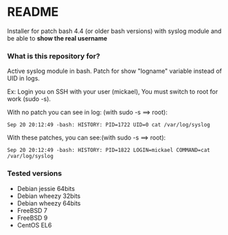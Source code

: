 # README #

Installer for patch bash 4.4 (or older bash versions) with syslog module and be able to **show the real username**

### What is this repository for? ###
Active syslog module in bash.
Patch for show "logname" variable instead of UID in logs.

Ex: Login you on SSH with your user (mickael), You must switch to root for work (sudo -s).

With no patch you can see in log: (with sudo -s ==> root):

```
Sep 20 20:12:49 -bash: HISTORY: PID=1722 UID=0 cat /var/log/syslog
```


With these patches, you can see:(with sudo -s ==> root):

```
Sep 20 20:12:49 -bash: HISTORY: PID=1822 LOGIN=mickael COMMAND=cat /var/log/syslog
```

### Tested versions ###
* Debian jessie 64bits
* Debian wheezy 32bits
* Debian wheezy 64bits
* FreeBSD 7
* FreeBSD 9
* CentOS EL6
